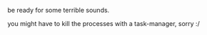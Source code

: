be ready for some terrible sounds.

you might have to kill the processes with a task-manager, sorry :/
